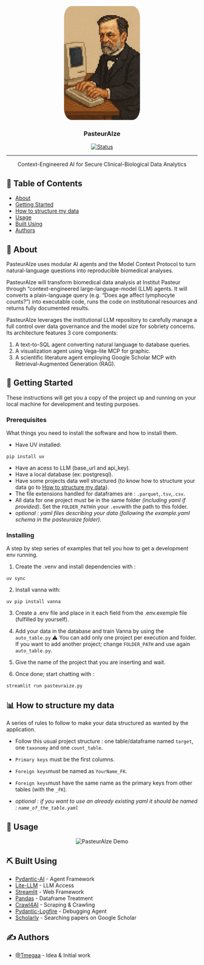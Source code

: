 <p align="center">
  <a href="" rel="noopener">
 <img width=200px height=300px src="logo.png" alt="Project logo" style="border-radius: 10%;"></a>
</p>

<h3 align="center">PasteurAIze</h3>

<div align="center">

[![Status](https://img.shields.io/badge/status-active-success.svg)]()


</div>

---

<p align="center"> Context-Engineered AI for Secure Clinical-Biological Data
Analytics
    <br> 
</p>

## 📝 Table of Contents

- [About](#about)
- [Getting Started](#getting_started)
- [How to structure my data](#structuredData)
- [Usage](#usage)
- [Built Using](#built_using)
- [Authors](#authors)

## 🧐 About <a name = "about"></a>

PasteurAIze uses modular AI agents and the Model Context Protocol to turn natural-language questions into reproducible biomedical analyses.

PasteurAIze will transform biomedical data analysis at Institut Pasteur through “context-engineered large-language-model (LLM) agents. It will converts a plain-language query (e.g. “Does age affect lymphocyte counts?”) into executable code, runs the code on
institutional resources and returns fully documented results.

PasteurAIze leverages the institutional LLM repository to carefully manage a full control over data governance and the model size for sobriety concerns. Its architecture features 3 core components: 
1) A text-to-SQL
agent converting natural language to database queries.
 2) A visualization agent using Vega-lite MCP
for graphic.
3) A scientific literature agent employing Google Scholar MCP with Retrieval-Augmented Generation (RAG).

## 🏁 Getting Started <a name = "getting_started"></a>

These instructions will get you a copy of the project up and running on your local machine for development and testing purposes. 

### Prerequisites

What things you need to install the software and how to install them.
- Have UV installed:  
```
pip install uv
```
- Have an acess to LLM (base_url and api_key).
- Have a local database (ex: postgresql).
- Have some projects data well structured (to know how to structure your data go to [How to structure my data](#structuredData)).
- The file extensions handled for dataframes are : `.parquet`,`.tsv`,`.csv`.
- All data for one project must be in the same folder _(including yaml if provided)_. Set the `FOLDER_PATH`in your `.env`with the path to this folder.  
- _optional : yaml files describing your data (following the example.yaml schema in the pasteuraize folder)._
### Installing

A step by step series of examples that tell you how to get a development env running.

1) Create the .venv and install dependencies with :
```
uv sync
```
2) Install vanna with:

```
uv pip install vanna
```
3) Create a .env file and place in it each field from the .env.exemple file (fulfilled by yourself).

4) Add your data in the database and train Vanna by using the `auto_table.py`
⚠️ You can add only one project per execution and folder. If you want to add another project; change `FOLDER_PATH` and use again `auto_table.py`.

5) Give the name of the project that you are inserting and wait.


6) Once done; start chatting with :
```
streamlit run pasteuraize.py
```


## 📊 How to structure my data <a name="structuredData"></a>
A series of rules to follow to make your data structured as wanted by the application.

- Follow this usual project structure : one table/dataframe named `target`, one `taxonomy` and one `count_table`.

- `Primary keys` must be the first columns.
- `Foreign keys`must be named as `YourName_FK`.
- `Foreign keys`must have the same name as the primary keys from other tables (with the `_FK`).
- _optional : if you want to use an already existing yaml it should be named : `name_of_the_table.yaml`_ 


## 🎈 Usage <a name="usage"></a>

<div align="center">
  <img src="https://github.com/user-attachments/assets/dac7ba5c-904d-4d8c-9656-8fd983b30ac4" alt="PasteurAIze Demo" width="700">
</div>




## ⛏️ Built Using <a name = "built_using"></a>

- [Pydantic-AI](https://ai.pydantic.dev) - Agent Framework
- [Lite-LLM](https://www.litellm.ai/#hero) - LLM Access
- [Streamlit](https://streamlit.io) - Web Framework
- [Pandas](https://pandas.pydata.org) - Dataframe Treatment
- [Crawl4AI](https://docs.crawl4ai.com) - Scraping & Crawling
- [Pydantic-Logfire](https://pydantic.dev/logfire) - Debugging Agent
- [Scholarly](https://github.com/scholarly-python-package/scholarly) - Searching papers on Google Scholar


## ✍️ Authors <a name = "authors"></a>

- [@Tmegaa](https://github.com/Tmegaa) - Idea & Initial work


